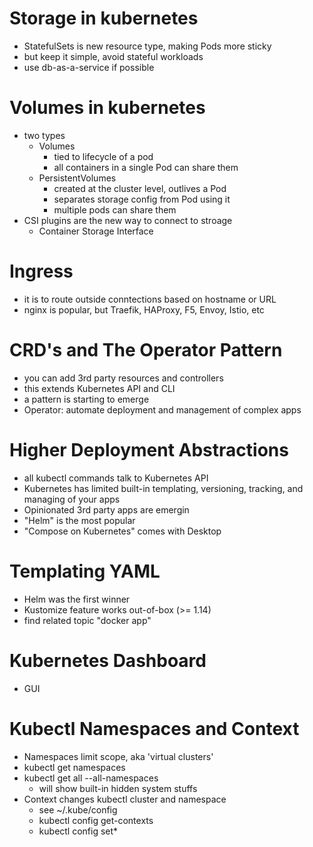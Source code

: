 # Storage in kubernetes
- StatefulSets is new resource type, making Pods more sticky
- but keep it simple, avoid stateful workloads
- use db-as-a-service if possible

# Volumes in kubernetes
- two types
    - Volumes
        - tied to lifecycle of a pod
        - all containers in a single Pod can share them
    - PersistentVolumes
        - created at the cluster level, outlives a Pod
        - separates storage config from Pod using it
        - multiple pods can share them
- CSI plugins are the new way to connect to stroage
    - Container Storage Interface

# Ingress
- it is to route outside conntections based on hostname or URL
- nginx is popular, but Traefik, HAProxy, F5, Envoy, Istio, etc

# CRD's and The Operator Pattern
- you can add 3rd party resources and controllers
- this extends Kubernetes API and CLI
- a pattern is starting to emerge
- Operator: automate deployment and management of complex apps

# Higher Deployment Abstractions
- all kubectl commands talk to Kubernetes API
- Kubernetes has limited built-in templating, versioning, tracking, and managing of your apps
- Opinionated 3rd party apps are emergin
- "Helm" is the most popular
- "Compose on Kubernetes" comes with Desktop

# Templating YAML
- Helm was the first winner
- Kustomize feature works out-of-box (>= 1.14)
- find related topic "docker app"

# Kubernetes Dashboard
- GUI

# Kubectl Namespaces and Context
- Namespaces limit scope, aka 'virtual clusters'
- kubectl get namespaces
- kubectl get all --all-namespaces
    - will show built-in hidden system stuffs
- Context changes kubectl cluster and namespace
    - see ~/.kube/config
    - kubectl config get-contexts
    - kubectl config set*